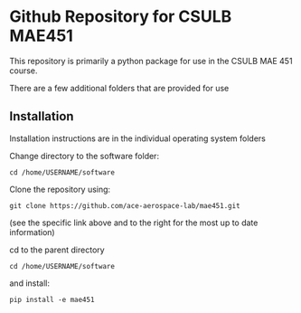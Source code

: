 # Github Repository for CSULB MAE451

This repository is primarily a python package for use in the CSULB MAE 451 course.

There are a few additional folders that are provided for use

## Installation
Installation instructions are in the individual operating system folders

Change directory to the software folder:
```shell
cd /home/USERNAME/software
```

Clone the repository using: 
```shell
git clone https://github.com/ace-aerospace-lab/mae451.git
```
(see the specific link above and to the right for the most up to date information)

cd to the parent directory
```shell
cd /home/USERNAME/software
```

and install:
```shell
pip install -e mae451
```